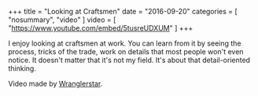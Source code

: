 +++
title = "Looking at Craftsmen"
date =  "2016-09-20"
categories = [ "nosummary", "video" ]
video = [ "https://www.youtube.com/embed/5tusreUDXUM" ]
+++

I enjoy looking at craftsmen at work.
You can learn from it by seeing the process, tricks of the trade, work on details that most people won't even notice. It doesn't matter that it's not my field. It's about that detail-oriented thinking.

Video made by [Wranglerstar](https://www.youtube.com/channel/UCMIjEnXruVHtvgSVf6TgfUg").